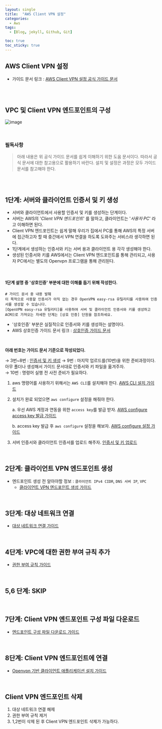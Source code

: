 ```yaml
---
layout: single
title:  "AWS Client VPN 설정"
categories:
  - Aws
tags:
  - [Blog, jekyll, Github, Git]

toc: true
toc_sticky: true
---
```



## AWS Client VPN 설정
- 가이드 문서 링크 : [AWS Client VPN 설정 공식 가이드 문서](https://docs.aws.amazon.com/ko_kr/vpn/latest/clientvpn-admin/cvpn-getting-started.html#cvpn-getting-started-certs)

<br><br>

## VPC 및 Client VPN 엔드포인트의 구성
![image](https://github.com/wglee-github/develop-issue/assets/102303114/cf1d5789-8556-4c34-aa22-bc524ddc3f11)

<br>

### 필독사항
> 아래 내용은 위 공식 가이드 문서를 쉽게 이해하기 위한 도움 문서이다. 
따라서 공식 문서에 대한 참고용으로 활용하기 바란다. 
설치 및 설정은 과정은 모두 가이드 문서를 참고해야 한다.

<br><br>

## 1단계: 서버와 클라이언트 인증서 및 키 생성
- 서버와 클라이언트에서 사용할 인증서 및 키를 생성하는 단계이다.  
- 서버는 AWS의 '_Client VPN 엔드포인트_' 를 말하고, 클라이언트는 '_사용자 PC_' 라고 이해하면 된다.
- Client VPN 엔드포인트는 쉽게 말해 우리가 집에서 PC를 통해 AWS의 특정 서버에 접근하고자 할 때 중간에서 VPN 연결을 하도록 도와주는 서비스라 생각하면 된다.
- 1단계에서 생성하는 인증서와 키는 서버 용과 클라이언트 용 각각 생성해야 한다.
- 생성된 인증서와 키를 AWS에서는 Client VPN 엔드포인트를 통해 관리되고, 사용자 PC에서는 별도의 Openvpn 프로그램을 통해 관리된다.

<br>

#### 1단계 설명 중 '상호인증' 부분에 대한 이해를 돕기 위해 작성한다.
```
# 가이드 문서 중 내용 발췌
이 목적으로 사용할 인증서가 아직 없는 경우 OpenVPN easy-rsa 유틸리티를 사용하여 인증서를 생성할 수 있습니다.  
[OpenVPN easy-rsa 유틸리티]를 사용하여 서버 및 클라이언트 인증서와 키를 생성하고  
ACM으로 가져오는 자세한 단계는 [상호 인증] 단원을 참조하세요.
```
- '상호인증' 부분은 실질적으로 인증서와 키를 생성하는 설명이다.
- AWS 상호인증 가이드 문서 링크 : [상호인증 가이드 문서](https://docs.aws.amazon.com/ko_kr/vpn/latest/clientvpn-admin/mutual.html)

<br>

**아래 번호는 가이드 문서 기준으로 작성되었다.**

→ 3번~8번 : [인증서 및 키 생성](https://github.com/wglee-github/develop-issue/wiki/AWS-Client-VPN-%EC%83%81%ED%98%B8%EC%9D%B8%EC%A6%9D)
→ 9번 : 마지막 업르드를(10번)을 위한 준비과정이다. 아무 폴더나 생성해서 가이드 문서대로 인증서와 키 파일을 옮겨주자.   
→ 10번 : 명령어 실행 전 사전 준비가 필요하다.
1. aws 명령어를 사용하기 위해서는 `AWS CLI`를 설치해야 한다. [AWS CLI 설치 가이드](https://github.com/wglee-github/develop-issue/wiki/AWS-CLI-%EC%84%A4%EC%B9%98)  

2. 설치가 완료 되었으면 `aws configure` 설정을 해줘야 한다.  
   
   a. 우선 AWS 계정과 연동을 위한 `access key`를 발급 받자. [AWS configure access key 발급 가이드](https://github.com/wglee-github/develop-issue/wiki/AWS-config-access-key)
   
   b. access key 발급 후 `aws configure` 설정을 해보자. [AWS configure 설정 가이드](https://github.com/wglee-github/develop-issue/wiki/aws-configure)


3. 서버 인증서와 클라이언트 인증서를 업로드 해주자. [인증서 및 키 업로드](https://github.com/wglee-github/develop-issue/wiki/ACM-Upload) 

<br>

## 2단계: 클라이언트 VPN 엔드포인트 생성
- 엔드포인트 생성 전 알아야할 정보 : `클라이언트 IPv4 CIDR`, `DNS 서버 IP`, `VPC`  
  - [클라이언트 VPN 엔드포인트 생성 가이드](https://github.com/wglee-github/develop-issue/wiki/AWS-Endpoint)

<br>

## 3단계: 대상 네트워크 연결
- [대상 네트워크 연결 가이드](https://github.com/wglee-github/develop-issue/wiki/Target-Network) 

<br>

## 4단계: VPC에 대한 권한 부여 규칙 추가
- [권한 부여 규칙 가이드](https://github.com/wglee-github/develop-issue/wiki/VPC-Authorization-Rules)

<br>

## 5,6 단계: SKIP

<br>

## 7단계: Client VPN 엔드포인트 구성 파일 다운로드
- [엔드포인트 구성 파일 다운로드 가이드](https://github.com/wglee-github/develop-issue/wiki/Client-Config-File-Download)

<br>

## 8단계: Client VPN 엔드포인트에 연결
- [Openvpn 기반 클라이언트 애플리케이션 설치 가이드](https://github.com/wglee-github/develop-issue/wiki/Openvpn-install)

<br>

## Client VPN 엔드포인트 삭제

1. 대상 네트워크 연결 해제
2. 권한 부여 규칙 제거
3. 1,2번이 삭제 된 후 Client VPN 엔드포인트 삭제가 가능하다.